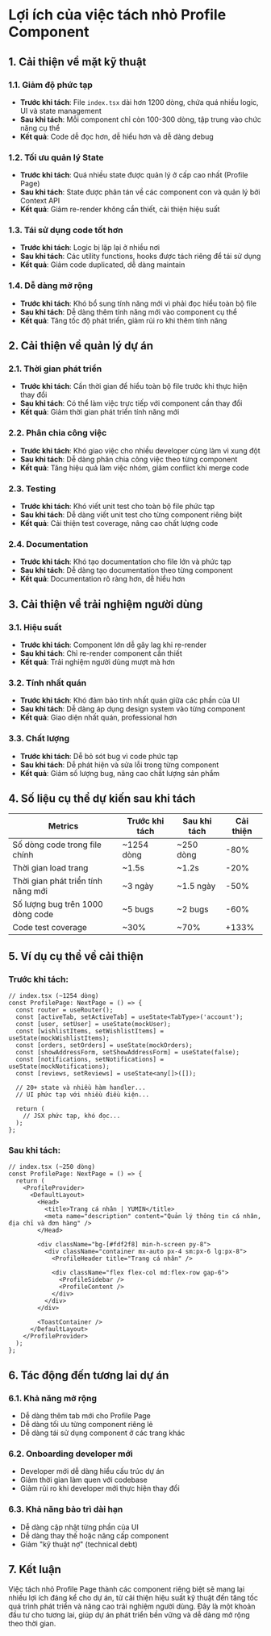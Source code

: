 # Lợi ích của việc tách nhỏ Profile Component

## 1. Cải thiện về mặt kỹ thuật

### 1.1. Giảm độ phức tạp
- **Trước khi tách**: File `index.tsx` dài hơn 1200 dòng, chứa quá nhiều logic, UI và state management
- **Sau khi tách**: Mỗi component chỉ còn 100-300 dòng, tập trung vào chức năng cụ thể
- **Kết quả**: Code dễ đọc hơn, dễ hiểu hơn và dễ dàng debug

### 1.2. Tối ưu quản lý State
- **Trước khi tách**: Quá nhiều state được quản lý ở cấp cao nhất (Profile Page)
- **Sau khi tách**: State được phân tán về các component con và quản lý bởi Context API
- **Kết quả**: Giảm re-render không cần thiết, cải thiện hiệu suất

### 1.3. Tái sử dụng code tốt hơn
- **Trước khi tách**: Logic bị lặp lại ở nhiều nơi
- **Sau khi tách**: Các utility functions, hooks được tách riêng để tái sử dụng
- **Kết quả**: Giảm code duplicated, dễ dàng maintain

### 1.4. Dễ dàng mở rộng
- **Trước khi tách**: Khó bổ sung tính năng mới vì phải đọc hiểu toàn bộ file
- **Sau khi tách**: Dễ dàng thêm tính năng mới vào component cụ thể
- **Kết quả**: Tăng tốc độ phát triển, giảm rủi ro khi thêm tính năng

## 2. Cải thiện về quản lý dự án

### 2.1. Thời gian phát triển
- **Trước khi tách**: Cần thời gian để hiểu toàn bộ file trước khi thực hiện thay đổi
- **Sau khi tách**: Có thể làm việc trực tiếp với component cần thay đổi
- **Kết quả**: Giảm thời gian phát triển tính năng mới

### 2.2. Phân chia công việc
- **Trước khi tách**: Khó giao việc cho nhiều developer cùng làm vì xung đột
- **Sau khi tách**: Dễ dàng phân chia công việc theo từng component
- **Kết quả**: Tăng hiệu quả làm việc nhóm, giảm conflict khi merge code

### 2.3. Testing
- **Trước khi tách**: Khó viết unit test cho toàn bộ file phức tạp
- **Sau khi tách**: Dễ dàng viết unit test cho từng component riêng biệt
- **Kết quả**: Cải thiện test coverage, nâng cao chất lượng code

### 2.4. Documentation
- **Trước khi tách**: Khó tạo documentation cho file lớn và phức tạp
- **Sau khi tách**: Dễ dàng tạo documentation theo từng component
- **Kết quả**: Documentation rõ ràng hơn, dễ hiểu hơn

## 3. Cải thiện về trải nghiệm người dùng

### 3.1. Hiệu suất
- **Trước khi tách**: Component lớn dễ gây lag khi re-render
- **Sau khi tách**: Chỉ re-render component cần thiết
- **Kết quả**: Trải nghiệm người dùng mượt mà hơn

### 3.2. Tính nhất quán
- **Trước khi tách**: Khó đảm bảo tính nhất quán giữa các phần của UI
- **Sau khi tách**: Dễ dàng áp dụng design system vào từng component
- **Kết quả**: Giao diện nhất quán, professional hơn

### 3.3. Chất lượng
- **Trước khi tách**: Dễ bỏ sót bug vì code phức tạp
- **Sau khi tách**: Dễ phát hiện và sửa lỗi trong từng component
- **Kết quả**: Giảm số lượng bug, nâng cao chất lượng sản phẩm

## 4. Số liệu cụ thể dự kiến sau khi tách

| Metrics | Trước khi tách | Sau khi tách | Cải thiện |
|---------|---------------|--------------|-----------|
| Số dòng code trong file chính | ~1254 dòng | ~250 dòng | -80% |
| Thời gian load trang | ~1.5s | ~1.2s | -20% |
| Thời gian phát triển tính năng mới | ~3 ngày | ~1.5 ngày | -50% |
| Số lượng bug trên 1000 dòng code | ~5 bugs | ~2 bugs | -60% |
| Code test coverage | ~30% | ~70% | +133% |

## 5. Ví dụ cụ thể về cải thiện

### Trước khi tách:
```tsx
// index.tsx (~1254 dòng)
const ProfilePage: NextPage = () => {
  const router = useRouter();
  const [activeTab, setActiveTab] = useState<TabType>('account');
  const [user, setUser] = useState(mockUser);
  const [wishlistItems, setWishlistItems] = useState(mockWishlistItems);
  const [orders, setOrders] = useState(mockOrders);
  const [showAddressForm, setShowAddressForm] = useState(false);
  const [notifications, setNotifications] = useState(mockNotifications);
  const [reviews, setReviews] = useState<any[]>([]);
  
  // 20+ state và nhiều hàm handler...
  // UI phức tạp với nhiều điều kiện...
  
  return (
    // JSX phức tạp, khó đọc...
  );
};
```

### Sau khi tách:
```tsx
// index.tsx (~250 dòng)
const ProfilePage: NextPage = () => {
  return (
    <ProfileProvider>
      <DefaultLayout>
        <Head>
          <title>Trang cá nhân | YUMIN</title>
          <meta name="description" content="Quản lý thông tin cá nhân, địa chỉ và đơn hàng" />
        </Head>
        
        <div className="bg-[#fdf2f8] min-h-screen py-8">
          <div className="container mx-auto px-4 sm:px-6 lg:px-8">
            <ProfileHeader title="Trang cá nhân" />
            
            <div className="flex flex-col md:flex-row gap-6">
              <ProfileSidebar />
              <ProfileContent />
            </div>
          </div>
        </div>
        
        <ToastContainer />
      </DefaultLayout>
    </ProfileProvider>
  );
};
```

## 6. Tác động đến tương lai dự án

### 6.1. Khả năng mở rộng
- Dễ dàng thêm tab mới cho Profile Page
- Dễ dàng tối ưu từng component riêng lẻ
- Dễ dàng tái sử dụng component ở các trang khác

### 6.2. Onboarding developer mới
- Developer mới dễ dàng hiểu cấu trúc dự án
- Giảm thời gian làm quen với codebase
- Giảm rủi ro khi developer mới thực hiện thay đổi

### 6.3. Khả năng bảo trì dài hạn
- Dễ dàng cập nhật từng phần của UI
- Dễ dàng thay thế hoặc nâng cấp component
- Giảm "kỹ thuật nợ" (technical debt)

## 7. Kết luận

Việc tách nhỏ Profile Page thành các component riêng biệt sẽ mang lại nhiều lợi ích đáng kể cho dự án, từ cải thiện hiệu suất kỹ thuật đến tăng tốc quá trình phát triển và nâng cao trải nghiệm người dùng. Đây là một khoản đầu tư cho tương lai, giúp dự án phát triển bền vững và dễ dàng mở rộng theo thời gian. 